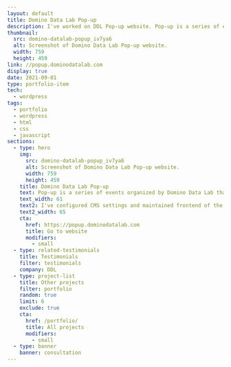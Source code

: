 ```yaml
---
layout: default
title: Domino Data Lab Pop-up
description: I've worked on DDL Pop-up website. Pop-up is a series of events that bring together the data science leaders of today and tomorrow.
thumbnail:
  src: domino-datalab-popup_iv7ya6
  alt: Screenshot of Domino Data Lab Pop-up website.
  width: 759
  height: 459
link: //popup.dominodatalab.com
display: true
date: 2021-09-01
type: portfolio-item
tech:
  - wordpress
tags:
  - portfolio
  - wordpress
  - html
  - css
  - javascript
sections:
  - type: hero
    img:
      src: domino-datalab-popup_iv7ya6
      alt: Screenshot of Domino Data Lab Pop-up website.
      width: 759
      height: 459
    title: Domino Data Lab Pop-up
    text: Pop-up is a series of events organized by Domino Data Lab that bring together the data science leaders of today and tomorrow who are passionate about asking the right questions, identifying problems worth solving and connecting the dots between quantitative research and business value.
    text_width: 61
    text2: I've configured CMS settings and maintained frontend of the website.
    text2_width: 65
    cta:
      href: https://popup.dominodatalab.com
      title: Go to website
      modifiers:
        - small
  - type: related-testimonials
    title: Testimonials
    filter: testimonials
    company: DDL
  - type: project-list
    title: Other projects
    filter: portfolio
    random: true
    limit: 6
    exclude: true
    cta:
      href: /portfolio/
      title: All projects
      modifiers:
        - small
  - type: banner
    banner: consultation
---
```

